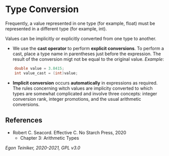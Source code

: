 # Type Conversion

Frequently, a value represented in one type (for example, float) must be 
represented in a different type (for example, int).

Values can be implicitly or explicitly converted from one type to another.

* We use the **cast operator** to perform **explicit conversions**.
  To perform a cast, place a type name in parentheses just before the expression.
  The result of the conversion migt not be equal to the original value.
  _Example_:  
```C
    double value = 3.8415;
    int value_cast = (int)value;
```

* **Implicit conversion** occurs **automatically** in expressions as required.
    The rules concerning witch values are implicity converted to which types are somewhat complicated and involve three concepts: integer conversion rank, integer promotions, and the usual arithmetic conversions.

## References

* Robert C. Seacord. Effective C. No Starch Press, 2020
    * Chapter 3: Arithmetic Types

*Egon Teiniker, 2020-2021, GPL v3.0* 